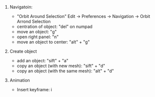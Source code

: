 1. Navigatoin:
    - "Orbit Around Selection"  Edit -> Preferences -> Navigation -> Orbit Arrond Selection
    - centration of object: "del" on numpad
    - move an object: "g"
    - open right panel: "n"
    - move an object to center: "alt" + "g"
 
 
 1. Create object
     - add an object: "sift" + "a"
     - copy an object (with new mesh): "sift" + "d"
     - copy an object (with the same mesh): "alt" + "d"


1. Animation
    - Insert keyframe: i
